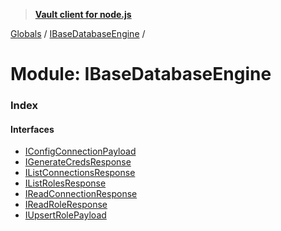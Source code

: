> **[Vault client for node.js](../README.md)**

[Globals](../globals.md) / [IBaseDatabaseEngine](ibasedatabaseengine.md) /

# Module: IBaseDatabaseEngine

### Index

#### Interfaces

* [IConfigConnectionPayload](../interfaces/ibasedatabaseengine.iconfigconnectionpayload.md)
* [IGenerateCredsResponse](../interfaces/ibasedatabaseengine.igeneratecredsresponse.md)
* [IListConnectionsResponse](../interfaces/ibasedatabaseengine.ilistconnectionsresponse.md)
* [IListRolesResponse](../interfaces/ibasedatabaseengine.ilistrolesresponse.md)
* [IReadConnectionResponse](../interfaces/ibasedatabaseengine.ireadconnectionresponse.md)
* [IReadRoleResponse](../interfaces/ibasedatabaseengine.ireadroleresponse.md)
* [IUpsertRolePayload](../interfaces/ibasedatabaseengine.iupsertrolepayload.md)